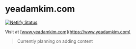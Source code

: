 # yeadamkim.com

[![Netlify Status](https://api.netlify.com/api/v1/badges/a7fd569f-d94c-4d7a-9248-f9ece1293142/deploy-status)](https://app.netlify.com/sites/yeadamkimcom/deploys)

Visit at [www.yeadamkim.com](https://www.yeadamkim.com)

> Currently planning on adding content
